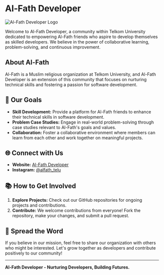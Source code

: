 # Al-Fath Developer

![Al-Fath Developer Logo](https://avatars.githubusercontent.com/u/142922036?s=200&v=4)

Welcome to Al-Fath Developer, a community within Telkom University dedicated to empowering Al-Fath friends who aspire to develop themselves as skilled developers. We believe in the power of collaborative learning, problem-solving, and continuous improvement.

## About Al-Fath

Al-Fath is a Muslim religious organization at Telkom University, and Al-Fath Developer is an extension of this community that focuses on nurturing technical skills and fostering a passion for software development.

## 🚀 Our Goals

- **Skill Development:** Provide a platform for Al-Fath friends to enhance their technical skills in software development.
- **Problem Case Studies:** Engage in real-world problem-solving through case studies relevant to Al-Fath's goals and values.
- **Collaboration:** Foster a collaborative environment where members can learn from each other and work together on meaningful projects.

## 🌐 Connect with Us

- **Website:** [Al-Fath Developer](https://ldkalfath.orgs.telkomuniversity.ac.id/about/)
- **Instagram:** [@alfath_telu](https://www.instagram.com/alfath_telu/)

## 📚 How to Get Involved

1. **Explore Projects:** Check out our GitHub repositories for ongoing projects and contributions.
2. **Contribute:** We welcome contributions from everyone! Fork the repository, make your changes, and submit a pull request.

## 📢 Spread the Word

If you believe in our mission, feel free to share our organization with others who might be interested. Let's grow together as developers and contribute positively to our community!

---

**Al-Fath Developer - Nurturing Developers, Building Futures.**
